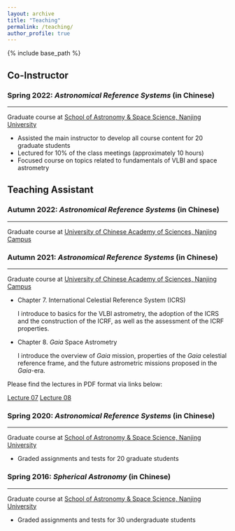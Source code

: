 ```yaml
---
layout: archive
title: "Teaching"
permalink: /teaching/
author_profile: true
---
```


{% include base_path %}

## Co-Instructor

### Spring 2022: *Astronomical Reference Systems* (in Chinese)
---
Graduate course at [School of Astronomy & Space Science, Nanjing University](https://astronomy.nju.edu.cn/)

- Assisted the main instructor to develop all course content for 20 graduate students
- Lectured for 10% of the class meetings (approximately 10 hours)
- Focused course on topics related to fundamentals of VLBI and space astrometry


## Teaching Assistant

### Autumn 2022: *Astronomical Reference Systems* (in Chinese)

---
Graduate course at [University of Chinese Academy of Sciences, Nanjing Campus](https://www.ucas.ac.cn/)


### Autumn 2021: *Astronomical Reference Systems* (in Chinese)

---
Graduate course at [University of Chinese Academy of Sciences, Nanjing Campus](https://www.ucas.ac.cn/)

- Chapter 7. International Celestial Reference System (ICRS)

    I introduce to basics for the VLBI astrometry,
    the adoption of the ICRS and the construction of the ICRF,
    as well as the assessment of the ICRF properties.

- Chapter 8. *Gaia* Space Astrometry

    I introduce the overview of *Gaia* mission,
    properties of the *Gaia* celestial reference frame,
    and the future astrometric missions proposed in the *Gaia*-era.

Please find the lectures in PDF format via links below:

[Lecture 07](http://niu-liu.github.io/files/lecture/Lecture_07.pdf)
[Lecture 08](http://niu-liu.github.io/files/lecture/Lecture_08.pdf)


### Spring 2020: *Astronomical Reference Systems* (in Chinese)

---
Graduate course at [School of Astronomy & Space Science, Nanjing University](https://astronomy.nju.edu.cn/)

- Graded assignments and tests for 20 graduate students

### Spring 2016: *Spherical Astronomy* (in Chinese)

---
Graduate course at [School of Astronomy & Space Science, Nanjing University](https://astronomy.nju.edu.cn/)

- Graded assignments and tests for 30 undergraduate students